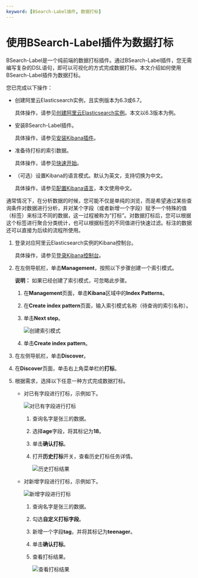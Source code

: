 ```yaml
---
keyword: [BSearch-Label插件, 数据打标]
---
```


# 使用BSearch-Label插件为数据打标

BSearch-Label是一个纯前端的数据打标插件。通过BSearch-Label插件，您无需编写复杂的DSL语句，即可以可视化的方式完成数据打标。本文介绍如何使用BSearch-Label插件为数据打标。

您已完成以下操作：

-   创建阿里云Elasticsearch实例，且实例版本为6.3或6.7。

    具体操作，请参见[创建阿里云Elasticsearch实例](/cn.zh-CN/Elasticsearch/实例管理/创建阿里云Elasticsearch实例.md)。本文以6.3版本为例。

-   安装BSearch-Label插件。

    具体操作，请参见[安装Kibana插件](/cn.zh-CN/Elasticsearch/可视化控制/Kibana/安装Kibana插件.md)。

-   准备待打标的索引数据。

    具体操作，请参见[快速开始](/cn.zh-CN/Elasticsearch/快速开始.md)。

-   （可选）设置Kibana的语言模式。默认为英文，支持切换为中文。

    具体操作，请参见[配置Kibana语言](/cn.zh-CN/Elasticsearch/可视化控制/Kibana/配置Kibana语言.md)，本文使用中文。


通常情况下，在分析数据的时候，您可能不仅是单纯的浏览，而是希望通过某些查询条件对数据进行分析，并对某个字段（或者新增一个字段）赋予一个特殊的值（标签）来标注不同的数据，这一过程被称为“打标”。对数据打标后，您可以根据这个标签进行聚合分类统计，也可以根据标签的不同值进行快速过滤。标注的数据还可以直接为后续的流程所使用。

1.  登录对应阿里云Elasticsearch实例的Kibana控制台。

    具体操作，请参见[登录Kibana控制台](/cn.zh-CN/Elasticsearch/可视化控制/Kibana/登录Kibana控制台.md)。

2.  在左侧导航栏，单击**Management**，按照以下步骤创建一个索引模式。

    **说明：** 如果已经创建了索引模式，可忽略此步骤。

    1.  在**Management**页面，单击**Kibana**区域中的**Index Patterns**。

    2.  在**Create index pattern**页面，输入索引模式名称（待查询的索引名称）。

    3.  单击**Next step**。

        ![创建索引模式](https://static-aliyun-doc.oss-accelerate.aliyuncs.com/assets/img/zh-CN/7934659951/p94699.png)

    4.  单击**Create index pattern**。

3.  在左侧导航栏，单击**Discover**。

4.  在**Discover**页面，单击右上角菜单栏的**打标**。

5.  根据需求，选择以下任意一种方式完成数据打标。

    -   对已有字段进行打标，示例如下。

        ![对已有字段进行打标](https://static-aliyun-doc.oss-accelerate.aliyuncs.com/assets/img/zh-CN/9056359951/p55145.jpg)

        1.  查询名字是张三的数据。
        2.  选择**age**字段，将其标记为**18**。
        3.  单击**确认打标**。
        4.  打开**历史打标**开关，查看历史打标任务详情。

            ![历史打标结果](https://static-aliyun-doc.oss-accelerate.aliyuncs.com/assets/img/zh-CN/9056359951/p55146.png)

    -   对新增字段进行打标，示例如下。

        ![新增字段进行打标](https://static-aliyun-doc.oss-accelerate.aliyuncs.com/assets/img/zh-CN/9056359951/p55149.jpg)

        1.  查询名字是张三的数据。
        2.  勾选**自定义打标字段**。
        3.  新增一个字段**tag**，并将其标记为**teenager**。
        4.  单击**确认打标**。
        5.  查看打标结果。

            ![查看打标结果](https://static-aliyun-doc.oss-accelerate.aliyuncs.com/assets/img/zh-CN/0156359951/p55152.png)


